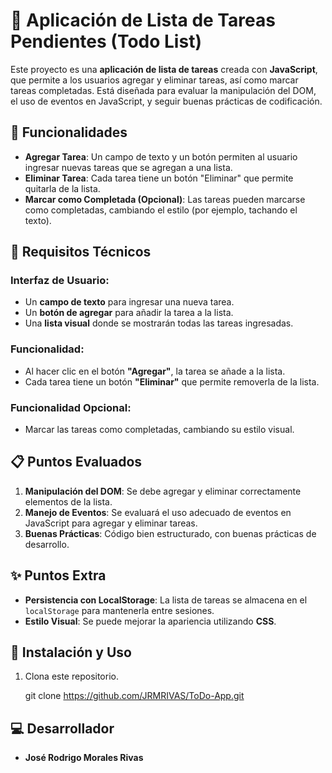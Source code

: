 # 📝 Aplicación de Lista de Tareas Pendientes (Todo List)

Este proyecto es una **aplicación de lista de tareas** creada con **JavaScript**, que permite a los usuarios agregar y eliminar tareas, así como marcar tareas completadas. Está diseñada para evaluar la manipulación del DOM, el uso de eventos en JavaScript, y seguir buenas prácticas de codificación.

## 🚀 Funcionalidades

- **Agregar Tarea**: Un campo de texto y un botón permiten al usuario ingresar nuevas tareas que se agregan a una lista.
- **Eliminar Tarea**: Cada tarea tiene un botón "Eliminar" que permite quitarla de la lista.
- **Marcar como Completada (Opcional)**: Las tareas pueden marcarse como completadas, cambiando el estilo (por ejemplo, tachando el texto).
  
## 🔧 Requisitos Técnicos

### Interfaz de Usuario:
- Un **campo de texto** para ingresar una nueva tarea.
- Un **botón de agregar** para añadir la tarea a la lista.
- Una **lista visual** donde se mostrarán todas las tareas ingresadas.

### Funcionalidad:
- Al hacer clic en el botón **"Agregar"**, la tarea se añade a la lista.
- Cada tarea tiene un botón **"Eliminar"** que permite removerla de la lista.

### Funcionalidad Opcional:
- Marcar las tareas como completadas, cambiando su estilo visual.

## 📋 Puntos Evaluados

1. **Manipulación del DOM**: Se debe agregar y eliminar correctamente elementos de la lista.
2. **Manejo de Eventos**: Se evaluará el uso adecuado de eventos en JavaScript para agregar y eliminar tareas.
3. **Buenas Prácticas**: Código bien estructurado, con buenas prácticas de desarrollo.

## ✨ Puntos Extra

- **Persistencia con LocalStorage**: La lista de tareas se almacena en el `localStorage` para mantenerla entre sesiones.
- **Estilo Visual**: Se puede mejorar la apariencia utilizando **CSS**.

## 🚀 Instalación y Uso

1. Clona este repositorio.

   git clone https://github.com/JRMRIVAS/ToDo-App.git

## 💻 Desarrollador

   - **José Rodrigo Morales Rivas**
